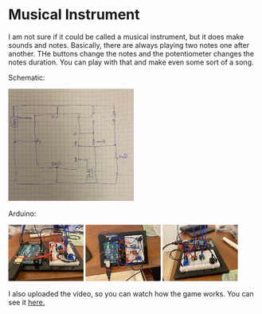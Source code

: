 # Musical Instrument

I am not sure if it could be called a musical instrument, but it does make sounds and notes. Basically, there are always playing two notes one after another. THe buttons change the 
notes and the potentiometer changes the notes duration. You can play with that and make even some sort of a song. 

Schematic: 

<img src="schematic21.06.JPG" width = 50%>

Arduino:

<img src="pic1.JPG" width = 30%>
<img src="pic2.JPG" width = 30%>
<img src="pic3.JPG" width = 30%>


I also uploaded the video, so you can watch how the game works. You can see it <a href="https://www.youtube.com/watch?v=LFRJDwyCKEY&ab_channel=%D0%90%D0%B7%D0%B0%D0%BC%D0%B0%D1%82%D0%94%D0%B5%D1%80%D0%BC%D0%B0%D0%BD%D0%BE%D0%B2%D0%90%D0%B7%D0%B0%D0%BC%D0%B0%D1%82%D0%94%D0%B5%D1%80%D0%BC%D0%B0%D0%BD%D0%BE%D0%B2"> here. </a>


